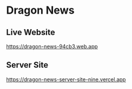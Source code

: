 
# Dragon News


## Live Website

https://dragon-news-94cb3.web.app
## Server Site

https://dragon-news-server-site-nine.vercel.app

